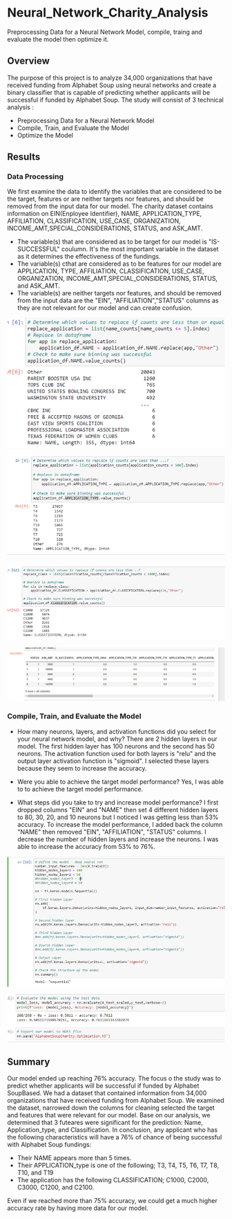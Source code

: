 # Neural_Network_Charity_Analysis
Preprocessing Data for a Neural Network Model, compile, traing and evaluate the model then optimize it. 

## Overview

The purpose of this project is to analyze 34,000 organizations that have received funding from Alphabet Soup using neural networks and create a binary classifier that is capable of predicting whether applicants will be successful if funded by Alphabet Soup. The study will consist of 3 technical analysis :
- Preprocessing Data for a Neural Network Model
- Compile, Train, and Evaluate the Model
- Optimize the Model


## Results 

### Data Processing
We first examine the data to identify the variables that are considered to be the target, features or are neither targets nor features, and should be removed from the input data for our model.
The charity dataset contains information on EIN(Enployee Identifier), NAME, APPLICATION_TYPE, AFFILIATION, CLASSIFICATION, USE_CASE, ORGANIZATION, INCOME_AMT,SPECIAL_CONSIDERATIONS, STATUS, and ASK_AMT.
- The variable(s) that are considered as to be target for our model is "IS-SUCCESSFUL" coulumn. It's the most important variable in the dataset as it determines the effectiveness of the fundings. 
- The variable(s) cthat are considered as to be features for our model are APPLICATION, TYPE, AFFILIATION, CLASSIFICATION, USE_CASE, ORGANIZATION, INCOME_AMT,SPECIAL_CONSIDERATIONS, STATUS, and ASK_AMT.
- The variable(s) are neither targets nor features, and should be removed from the input data are the "EIN", "AFFILIATION","STATUS" columns as they are not relevant for our model and can create confusion.   
 
 ![name](https://github.com/assaci/Neural_Network_Charity_Analysis/blob/main/name.PNG?raw=true)
  
 ![app_type](https://github.com/assaci/Neural_Network_Charity_Analysis/blob/main/app_type.PNG?raw=true)
  
 ![class](https://github.com/assaci/Neural_Network_Charity_Analysis/blob/main/class.PNG?raw=true)
 
 ![preprocessed](https://github.com/assaci/Neural_Network_Charity_Analysis/blob/main/preprocessed.PNG?raw=true)

### Compile, Train, and Evaluate the Model
- How many neurons, layers, and activation functions did you select for your neural network model, and why?
There are 2 hidden layers in our model. The first hidden layer has 100 neurons and the second has 50 neurons. The activation function used for both layers is "relu" and the output layer activation function is "sigmoid".
I selected these layers because they seem to increase the accuracy.

- Were you able to achieve the target model performance?
Yes, I was able to to achieve the target model performance. 

- What steps did you take to try and increase model performance?
I first dropped columns "EIN" and "NAME" then set 4 different hidden layers to 80, 30, 20, and 10  neurons but I noticed  I was getting less than 53% accuracy.
To increase the model performance, I added back the column "NAME" then removed "EIN", "AFFILIATION", "STATUS" columns. I decrease the number of hidden layers and increase the neurons. I was able to increase the accuracy from 53% to 76%. 

 ![layers](https://github.com/assaci/Neural_Network_Charity_Analysis/blob/main/layers.PNG?raw=true)
 
  ![Accuracy](https://github.com/assaci/Neural_Network_Charity_Analysis/blob/main/Accuracy.PNG?raw=true)

## Summary 

Our model ended up reaching 76% accuracy. The focus o the study was to predict whether applicants will be successful if funded by Alphabet SoupBased. We had a dataset that contained information from 34,000 organizations that have received funding from Alphabet Soup. We examined the dataset, narrowed down the columns for cleaning selected the target and features that were relevant for our model. Base on our analysis, we determined that 3 futeares were significant for the prediction: Name, Application_type, and Classification. In conclusion, any applicant who has the following characteristics will have a 76% of chance of being successful with Alphabet Soup fundings:
- Their NAME appears more than 5 times.
- Their APPLICATION_type is one of the following; T3, T4, T5, T6, T7, T8, T10, and T19
- The application has the following CLASSIFICATION; C1000, C2000, C3000, C1200, and C2100.

Even if we reached more than 75% accuracy, we could get a much higher accuracy rate by having more data for our model.  

